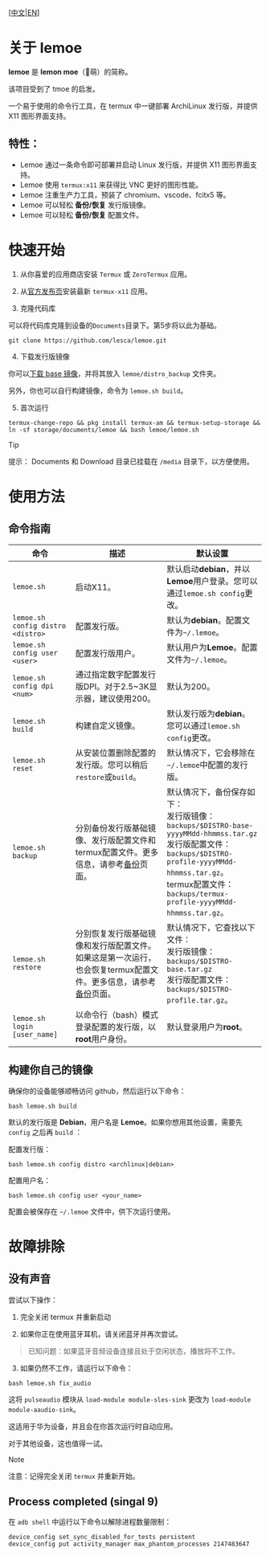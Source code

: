 [[中文](README_CN.md)|[EN](README.md)]

# 关于 **lemoe**

**lemoe** 是 **lemon moe**（🍋萌）的简称。

该项目受到了 tmoe 的启发。

一个易于使用的命令行工具，在 termux 中一键部署 ArchiLinux 发行版，并提供 X11 图形界面支持。

## 特性：

* Lemoe 通过一条命令即可部署并启动 Linux 发行版，并提供 X11 图形界面支持。
* Lemoe 使用 `termux:x11` 来获得比 VNC 更好的图形性能。
* Lemoe 注重生产力工具，预装了 chromium、vscode、fcitx5 等。
* Lemoe 可以轻松 **备份/恢复** 发行版镜像。
* Lemoe 可以轻松 **备份/恢复** 配置文件。



# 快速开始

1. 从你喜爱的应用商店安装 `Termux` 或 `ZeroTermux` 应用。

2. 从[官方发布页](https://github.com/termux/termux-x11/releases)安装最新 `termux-x11` 应用。

3. 克隆代码库

可以将代码库克隆到设备的`Documents`目录下。第5步将以此为基础。

```
git clone https://github.com/lesca/lemoe.git
```

4. 下载发行版镜像

你可以[下载 base 镜像](https://github.com/lesca/lemoe/wiki/Download)，并将其放入 `lemoe/distro_backup` 文件夹。

另外，你也可以自行构建镜像，命令为 `lemoe.sh build`。

5. 首次运行

```
termux-change-repo && pkg install termux-am && termux-setup-storage && ln -sf storage/documents/lemoe && bash lemoe/lemoe.sh
```

> [!TIP]
> 提示： Documents 和 Download 目录已挂载在 `/media` 目录下，以方便使用。

# 使用方法

## 命令指南

| 命令                                | 描述                                                         | 默认设置                                                     |
| ----------------------------------- | ------------------------------------------------------------ | ------------------------------------------------------------ |
| `lemoe.sh`                          | 启动X11。                                                    | 默认启动**debian**，并以**Lemoe**用户登录。您可以通过`lemoe.sh config`更改。 |
| `lemoe.sh config distro <distro>`   | 配置发行版。                                                 | 默认为**debian**。配置文件为`~/.lemoe`。                     |
| `lemoe.sh config user <user>`       | 配置发行版用户。                                             | 默认用户为**Lemoe**。配置文件为`~/.lemoe`。                  |
| `lemoe.sh config dpi <num>`         | 通过指定数字配置发行版DPI。对于2.5~3K显示器，建议使用200。    | 默认为200。                                                  |
| `lemoe.sh build`                    | 构建自定义镜像。                                             | 默认发行版为**debian**。您可以通过`lemoe.sh config`更改。   |
| `lemoe.sh reset`                    | 从安装位置删除配置的发行版。您可以稍后`restore`或`build`。            | 默认情况下，它会移除在`~/.lemoe`中配置的发行版。             |
| `lemoe.sh backup`                   | 分别备份发行版基础镜像、发行版配置文件和termux配置文件。更多信息，请参考[备份](/backups/README.md)页面。 | 默认情况下，备份保存如下：<br />发行版镜像：`backups/$DISTRO-base-yyyyMMdd-hhmmss.tar.gz` <br />发行版配置文件：`backups/$DISTRO-profile-yyyyMMdd-hhmmss.tar.gz`。<br />termux配置文件：`backups/termux-profile-yyyyMMdd-hhmmss.tar.gz`。 |
| `lemoe.sh restore`                  | 分别恢复发行版基础镜像和发行版配置文件。如果这是第一次运行，也会恢复termux配置文件。更多信息，请参考[备份](/backups/README.md)页面。 | 默认情况下，它查找以下文件：<br />发行版镜像：`backups/$DISTRO-base.tar.gz` <br />发行版配置文件：`backups/$DISTRO-profile.tar.gz`。 |
| `lemoe.sh login [user_name]`        | 以命令行（bash）模式登录配置的发行版，以**root**用户身份。    | 默认登录用户为**root**。                                     |


## 构建你自己的镜像

确保你的设备能够顺畅访问 github，然后运行以下命令：

```
bash lemoe.sh build
``` 

默认的发行版是 **Debian**，用户名是 **Lemoe**。如果你想用其他设置，需要先 `config` 之后再 `build` ：

配置发行版：

```
bash lemoe.sh config distro <archlinux|debian>
```

配置用户名：

```
bash lemoe.sh config user <your_name>
```

配置会被保存在 `~/.lemoe` 文件中，供下次运行使用。


# 故障排除

## 没有声音

尝试以下操作：

1. 完全关闭 termux 并重新启动

2. 如果你正在使用蓝牙耳机，请关闭蓝牙并再次尝试。

> 已知问题：如果蓝牙音频设备连接且处于空闲状态，播放将不工作。

3. 如果仍然不工作，请运行以下命令：

```
bash lemoe.sh fix_audio
```

这将 `pulseaudio` 模块从 `load-module module-sles-sink` 更改为 `load-module module-aaudio-sink`。

这适用于华为设备，并且会在你首次运行时自动应用。

对于其他设备，这也值得一试。

> [!NOTE]
> 注意：记得完全关闭 `termux` 并重新开始。

## Process completed (singal 9)

在 `adb shell` 中运行以下命令以解除进程数量限制：

```
device_config set_sync_disabled_for_tests persistent
device_config put activity_manager max_phantom_processes 2147483647
```
